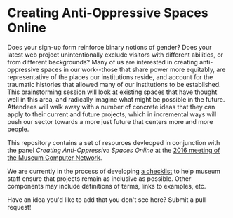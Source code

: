 # Creating Anti-Oppressive Spaces Online

Does your sign-up form reinforce binary notions of gender? Does your latest web project unintentionally exclude visitors with different abilities, or from different backgrounds? Many of us are interested in creating anti-oppressive spaces in our work--those that share power more equitably, are representative of the places our institutions reside, and account for the traumatic histories that allowed many of our institutions to be established. This brainstorming session will look at existing spaces that have thought well in this area, and radically imagine what might be possible in the future. Attendees will walk away with a number of concrete ideas that they can apply to their current and future projects, which in incremental ways will push our sector towards a more just future that centers more and more people.

This repository contains a set of resources devleoped in conjunction with the panel _Creating Anti-Oppressive Spaces Online_ at the [2016 meeting of the Museum Computer Network](http://conference.mcn.edu/2016/index.cfm).

We are currently in the process of developing [a checklist](checklist) to help museum staff ensure that projects remain as inclusive as possible. Other components may include definitions of terms, links to examples, etc.

Have an idea you'd like to add that you don't see here? Submit a pull request!
